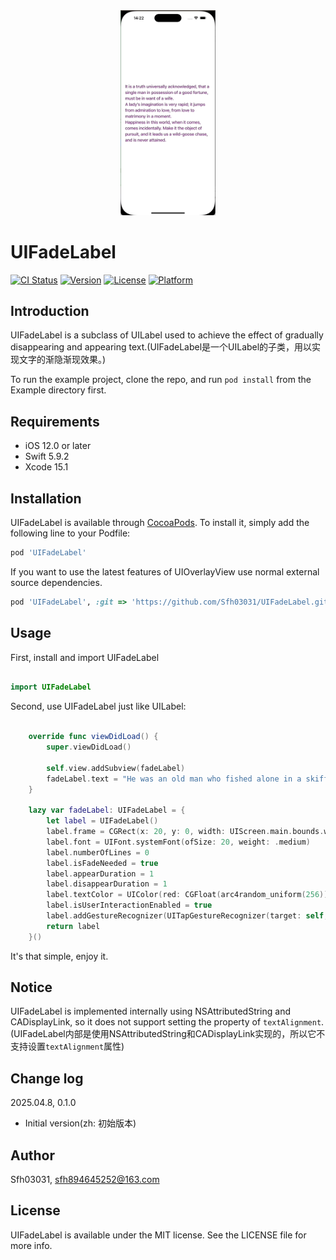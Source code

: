 <div align="center" >
  <img width="30%" src="image/demo.gif" />
</div>

# UIFadeLabel

[![CI Status](https://img.shields.io/travis/Sfh03031/UIFadeLabel.svg?style=flat)](https://travis-ci.org/Sfh03031/UIFadeLabel)
[![Version](https://img.shields.io/cocoapods/v/UIFadeLabel.svg?style=flat)](https://cocoapods.org/pods/UIFadeLabel)
[![License](https://img.shields.io/cocoapods/l/UIFadeLabel.svg?style=flat)](https://cocoapods.org/pods/UIFadeLabel)
[![Platform](https://img.shields.io/cocoapods/p/UIFadeLabel.svg?style=flat)](https://cocoapods.org/pods/UIFadeLabel)

## Introduction

  UIFadeLabel is a subclass of UILabel used to achieve the effect of gradually disappearing and appearing text.(UIFadeLabel是一个UILabel的子类，用以实现文字的渐隐渐现效果。)

To run the example project, clone the repo, and run `pod install` from the Example directory first.

## Requirements

* iOS 12.0 or later
* Swift 5.9.2
* Xcode 15.1

## Installation

UIFadeLabel is available through [CocoaPods](https://cocoapods.org). To install
it, simply add the following line to your Podfile:

```ruby
pod 'UIFadeLabel'
```

If you want to use the latest features of UIOverlayView use normal external source dependencies.

```ruby
pod 'UIFadeLabel', :git => 'https://github.com/Sfh03031/UIFadeLabel.git'
```
## Usage

First, install and import UIFadeLabel
```swift

import UIFadeLabel

```

Second, use UIFadeLabel just like UILabel:

```swift

    override func viewDidLoad() {
        super.viewDidLoad()
        
        self.view.addSubview(fadeLabel)
        fadeLabel.text = "He was an old man who fished alone in a skiff in the Gulf Stream and he had gone eighty-four days now without taking a fish.\nAll happy families are alike; each unhappy family is unhappy in its own way.\nAll children, except one, grow up. That one remains a child. It is Peter Pan."
    }

    lazy var fadeLabel: UIFadeLabel = {
        let label = UIFadeLabel()
        label.frame = CGRect(x: 20, y: 0, width: UIScreen.main.bounds.width - 40, height: UIScreen.main.bounds.height)
        label.font = UIFont.systemFont(ofSize: 20, weight: .medium)
        label.numberOfLines = 0
        label.isFadeNeeded = true
        label.appearDuration = 1
        label.disappearDuration = 1
        label.textColor = UIColor(red: CGFloat(arc4random_uniform(256)) / 255.0 , green: CGFloat(arc4random_uniform(256)) / 255.0, blue: CGFloat(arc4random_uniform(256)) / 255.0, alpha: 1.0)
        label.isUserInteractionEnabled = true
        label.addGestureRecognizer(UITapGestureRecognizer(target: self, action: #selector(tap)))
        return label
    }()

```
It's that simple, enjoy it.

## Notice

UIFadeLabel is implemented internally using NSAttributedString and CADisplayLink, so it does not support setting the property of `textAlignment`.
(UIFadeLabel内部是使用NSAttributedString和CADisplayLink实现的，所以它不支持设置`textAlignment`属性)

## Change log

2025.04.8, 0.1.0
- Initial version(zh: 初始版本)

## Author

Sfh03031, sfh894645252@163.com

## License

UIFadeLabel is available under the MIT license. See the LICENSE file for more info.
